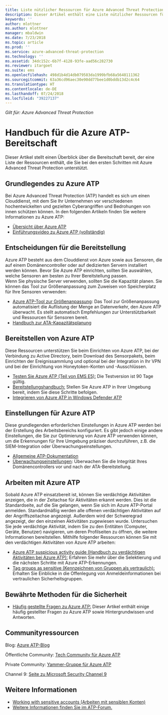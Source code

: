 ```yaml
---
title: Liste nützlicher Ressourcen für Azure Advanced Threat Protection | Microsoft-Dokumentation
description: Dieser Artikel enthält eine Liste nützlicher Ressourcen für Azure ATP.
keywords: ''
author: mlottner
ms.author: mlottner
manager: mbaldwin
ms.date: 7/23/2018
ms.topic: article
ms.prod: ''
ms.service: azure-advanced-threat-protection
ms.technology: ''
ms.assetid: 34dc152c-6b7f-4128-93fe-aad56c282730
ms.reviewer: itargoet
ms.suite: ems
ms.openlocfilehash: 498d1b4d14db079583da1999bfb68a5648111362
ms.sourcegitcommit: 63a36cd96aec30e90dd77bee1d0bddb13d2c4c64
ms.translationtype: HT
ms.contentlocale: de-DE
ms.lasthandoff: 07/24/2018
ms.locfileid: "39227137"
---
```

*Gilt für: Azure Advanced Threat Protection*



# <a name="azure-atp-readiness-guide"></a>Handbuch für die Azure ATP-Bereitschaft

Dieser Artikel stellt einen Überblick über die Bereitschaft bereit, der eine Liste der Ressourcen enthält, die Sie bei den ersten Schritten mit Azure Advanced Threat Protection unterstützt. 

## <a name="understanding-azure-atp"></a>Grundlegendes zu Azure ATP

Bei Azure Advanced Threat Protection (ATP) handelt es sich um einen Clouddienst, mit dem Sie Ihr Unternehmen vor verschiedenen hochentwickelten und gezielten Cyberangriffen und Bedrohungen von innen schützen können. In den folgenden Artikeln finden Sie weitere Informationen zu Azure ATP: 
- [Übersicht über Azure ATP](what-is-atp.md)
- [Einführungsvideo zu Azure ATP (vollständig)](https://www.youtube.com/watch?v=KX-xpFc0sBw) 

## <a name="deployment-decisions"></a>Entscheidungen für die Bereitstellung

Azure ATP besteht aus dem Clouddienst von Azure sowie aus Sensoren, die auf einem Domänencontroller oder auf dedizierten Servern installiert werden können. Bevor Sie Azure ATP einrichten, sollten Sie auswählen, welche Sensoren am besten zu Ihrer Bereitstellung passen.<br>Wenn Sie physische Server verwenden, sollten Sie die Kapazität planen. Sie können das Tool zur Größenanpassung zum Zuweisen von Speicherplatz für Ihre Sensoren verwenden: 
- [Azure ATP-Tool zur Größenanpassung](http://aka.ms/aatpsizingtool): Das Tool zur Größenanpassung automatisiert die Auflistung der Menge an Datenverkehr, den Azure ATP überwacht. Es stellt automatisch Empfehlungen zur Unterstützbarkeit und Ressourcen für Sensoren bereit. 
- [Handbuch zur ATA-Kapazitätsplanung](atp-capacity-planning.md)

## <a name="deploy-azure-atp"></a>Bereitstellen von Azure ATP

Diese Ressourcen unterstützen Sie beim Einrichten von Azure ATP, bei der Verbindung zu Active Directory, beim Download des Sensorpakets, beim Einrichten der Ereignissammlung und optional bei der Integration in Ihr VPN und bei der Einrichtung von Honeytoken-Konten und -Ausschlüssen. 
- [Testen Sie Azure ATP (Teil von EMS E5):](http://aka.ms/aatptrial) Die Testversion ist 90 Tage gültig.
- [Bereitstellungshandbuch:](install-atp-step1.md) Stellen Sie Azure ATP in Ihrer Umgebung bereit, indem Sie diese Schritte befolgen.
- [Integrieren von Azure ATP in Windows Defender ATP](integrate-wd-atp.md)

## <a name="azure-atp-settings"></a>Einstellungen für Azure ATP

Diese grundlegenden erforderlichen Einstellungen in Azure ATP werden bei der Erstellung des Arbeitsbereichs konfiguriert. Es gibt jedoch einige andere Einstellungen, die Sie zur Optimierung von Azure ATP verwenden können, um die Erkennungen für Ihre Umgebung präziser durchzuführen, z.B. die SIEM-Integration oder Überwachungseinstellungen. 

- [Allgemeine ATP-Dokumentation](what-is-atp.md)
- [Überwachungseinstellungen](https://blogs.technet.microsoft.com/positivesecurity/2017/08/18/ata-auditing-auditpol-advanced-audit-settings-enforcement-lightweight-gateway-service-discovery/): Überwachen Sie die Integrität Ihres Domänencontrollers vor und nach der ATA-Bereitstellung. 

## <a name="work-with-azure-atp"></a>Arbeiten mit Azure ATP

Sobald Azure ATP einsatzbereit ist, können Sie verdächtige Aktivitäten anzeigen, die in der Zeitachse für Aktivitäten erkannt werden. Dies ist die Standardseite, auf die Sie gelangen, wenn Sie sich im Azure ATP-Portal anmelden. Standardmäßig werden alle offenen verdächtigen Aktivitäten auf der Angriffszeitachse angezeigt. Außerdem wird der Schweregrad angezeigt, der den einzelnen Aktivitäten zugewiesen wurde. Untersuchen Sie jede verdächtige Aktivität, indem Sie zu den Entitäten (Computer, Geräte, Benutzer) navigieren, um deren Profilseiten zu öffnen, die weitere Informationen bereitstellen. Mithilfe folgender Ressourcen können Sie mit den verdächtigen Aktivitäten von Azure ATP arbeiten: 

- [Azure ATP suspicious activity guide (Handbuch zu verdächtigen Aktivitäten bei Azure ATP):](suspicious-activity-guide.md) Erfahren Sie mehr über die Selektierung und die nächsten Schritte mit Azure ATP-Erkennungen.
- [Tag groups as sensitive (Kennzeichnen von Gruppen als vertraulich):](sensitive-accounts.md) Erhalten Sie Einblicke in die Offenlegung von Anmeldeinformationen bei vertraulichen Sicherheitsgruppen.

## <a name="security-best-practices"></a>Bewährte Methoden für die Sicherheit

- [Häufig gestellte Fragen zu Azure ATP:](atp-technical-faq.md) Dieser Artikel enthält einige häufig gestellter Fragen zu Azure ATP sowie Hintergrundwissen und Antworten. 

## <a name="community-resources"></a>Communityressourcen

Blog: [Azure ATP-Blog](https://aka.ms/aatpblog)

Öffentliche Community: [Tech Community für Azure ATP](https://aka.ms/AatpCom)

Private Community: [Yammer-Gruppe für Azure ATP](https://www.yammer.com/azureadvisors/#/threads/inGroup?type=in_group&feedId=9386893&view=all)

Channel 9: [Seite zu Microsoft Security Channel 9](https://channel9.msdn.com/Shows/Microsoft-Security/)



## <a name="see-also"></a>Weitere Informationen

- [Working with sensitive accounts (Arbeiten mit sensiblen Konten)](sensitive-accounts.md)
- [Weitere Informationen finden Sie im ATP-Forum.](https://aka.ms/azureatpcommunity)